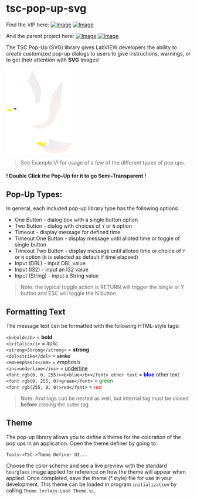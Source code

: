 # tsc-pop-up-svg
Find the VIP here: [![Image](https://www.vipm.io/package/tsc_lib_tsc_pop_up_svg/badge.svg?metric=installs)](https://www.vipm.io/package/tsc_lib_tsc_pop_up_svg/) [![Image](https://www.vipm.io/package/tsc_lib_tsc_pop_up_svg/badge.svg?metric=stars)](https://www.vipm.io/package/tsc_lib_tsc_pop_up_svg/)

And the parent project here: [![Image](https://www.vipm.io/package/tsc_lib_tsc_pop_up/badge.svg?metric=installs)](https://www.vipm.io/package/tsc_lib_tsc_pop_up/) [![Image](https://www.vipm.io/package/tsc_lib_tsc_pop_up/badge.svg?metric=stars)](https://www.vipm.io/package/tsc_lib_tsc_pop_up/)

The TSC Pop-Up (SVG) library gives LabVIEW developers the ability to create customized pop-up dialogs to users to give instructions, warnings, or to get their attention with **SVG** Images!

<img src="./assets/images/bird_70.svg" alt = "birdy!" width="180"/>

>See Example VI for usage of a few of the different types of pop ups.

#### ! Double Click the Pop-Up for it to go Semi-Transparent !

## Pop-Up Types:
In general, each included pop-up library type has the following options:
- One Button - dialog box with a single button option  
- Two Button - dialog with choices of `Y` or `N` option  
- Timeout - display message for defined time  
- Timeout One Button - display message until alloted time or toggle of single button  
- Timeout Two Button - display message until alloted time or choice of `Y` or `N` option (`N` is selected as default if time elapsed)  
- Input (DBL) - input DBL value  
- Input (I32)  - input an I32 value  
- Input (String) - input a String value  

>  Note: the typical toggle action is RETURN will trigger the single or Y button and ESC will toggle the N button

## Formatting Text
The message text can be formatted with the following HTML-style tags:

`<b>bold</b>` = **bold**  
`<i>italic</i>`  = *italic*  
`<strong>Strong</strong>`  = **strong**  
`<del>strike</del>`  = <del>strike</del>  
`<em>emphasis</em>` = *emphasis*  
`<ins>underline</ins>` = <ins>underline</ins>  
`<font rgb(0, 0, 255)><b>blue</b></font> other text` = <font color = 'blue'><b>blue</b></font> other text  
`<font rgb(0, 255, 0)>green</font>` = <font color = 'green'>green</font>  
`<font rgb(255, 0, 0)>red</font>` = <font color = 'red'>red</font> 

> Note: And tags can be nested as well, but internal tag must be closed **before** closing the outer tag.

## Theme
The pop-up library allows you to define a theme for the coloration of the pop ups in an application. Open the theme definer by going to:

    Tools->TSC->Theme Definer UI...

Choose the color scheme and see a live preview with the standard `hourglass` image applied for reference on how the theme will appear when applied. Once completed, save the theme (*.style) file for use in your development. This theme can be loaded in program `initialization` by calling `Theme.lvclass:Load Theme.vi`.